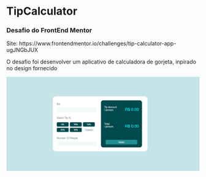 # TipCalculator

<h3>Desafio do FrontEnd Mentor</h3>
Site: https://www.frontendmentor.io/challenges/tip-calculator-app-ugJNGbJUX

<p> O desafio foi desenvolver um aplicativo de calculadora de gorjeta, inpirado no design fornecido </p>

<img src="https://github.com/isabela-aquino/TipCalculator/blob/master/desktop.png">
